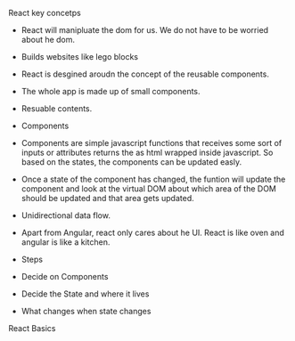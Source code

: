 React key concetps

- React will manipluate the dom for us. We do not have to be worried about he dom.
- Builds websites like lego blocks
- React is desgined aroudn the concept of the reusable components.
- The whole app is made up of small components.
- Resuable contents.
- Components
 - Components are simple javascript functions that receives some sort of inputs or attributes returns the as html wrapped inside javascript. So based on the states, the components can be updated easly.
- Once a state of the component has changed, the funtion will update the component and look at the virtual DOM about which area of the DOM should be updated and that area gets updated.
- Unidirectional data flow.
- Apart from Angular, react only cares about he UI. React is like oven and angular is like a kitchen.

- Steps
 - Decide on Components
 - Decide the State and where it lives
 - What changes when state changes


 React Basics
 